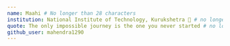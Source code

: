 ```yaml
---
name: Maahi # No longer than 28 characters
institution: National Institute of Technology, Kurukshetra 🚩 # no longer than 58 characters
quote: The only impossible journey is the one you never started # no longer than 100 characters, avoid using quotes(") to guarantee the format remains the same.
github_user: mahendra1290
---
```

